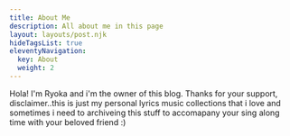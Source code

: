 ```yaml
---
title: About Me
description: All about me in this page
layout: layouts/post.njk
hideTagsList: true
eleventyNavigation:
  key: About
  weight: 2
---
```



Hola! I'm Ryoka and i'm the owner of this blog. Thanks for your support, disclaimer..this is just my personal lyrics music collections that i love and sometimes i need to archiveing this stuff to accomapany your sing along time with your beloved friend :)